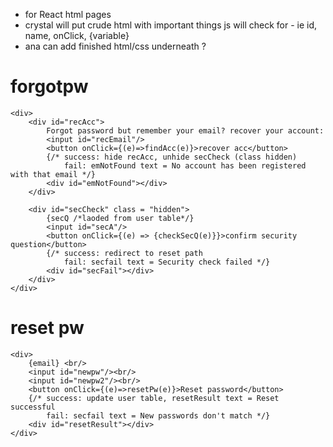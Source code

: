 * for React html pages
* crystal will put crude html with important things js will check for - ie id, name, onClick, {variable}
* ana can add finished html/css underneath ?


# forgotpw
```
<div>
    <div id="recAcc">
        Forgot password but remember your email? recover your account:
        <input id="recEmail"/>
        <button onClick={(e)=>findAcc(e)}>recover acc</button>
        {/* success: hide recAcc, unhide secCheck (class hidden)
            fail: emNotFound text = No account has been registered with that email */}
        <div id="emNotFound"></div>
    </div>

    <div id="secCheck" class = "hidden">
        {secQ /*laoded from user table*/}
        <input id="secA"/>
        <button onClick={(e) => {checkSecQ(e)}}>confirm security question</button>
        {/* success: redirect to reset path
            fail: secfail text = Security check failed */}
        <div id="secFail"></div>
    </div>
</div>
```
# reset pw
```
<div>
    {email} <br/>
    <input id="newpw"/><br/>
    <input id="newpw2"/><br/>
    <button onClick={(e)=>resetPw(e)}>Reset password</button>
    {/* success: update user table, resetResult text = Reset successful
        fail: secfail text = New passwords don't match */}
    <div id="resetResult"></div>
</div>
```
